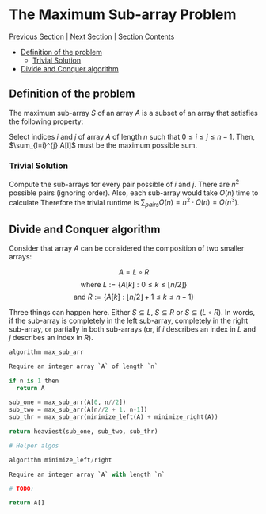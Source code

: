 # The Maximum Sub-array Problem <!-- omit in toc -->

[Previous Section][prev] | [Next Section][next] | [Section Contents][index]

[prev]: ../05invariants/index.md
[next]: ../07maxsubarray/index.md
[index]: ../index.md

- [Definition of the problem](#definition-of-the-problem)
  - [Trivial Solution](#trivial-solution)
- [Divide and Conquer algorithm](#divide-and-conquer-algorithm)

## Definition of the problem

The maximum sub-array $S$ of an array $A$ is a subset of an array that satisfies the following property:

Select indices $i$ and $j$ of array $A$ of length $n$ such that $0\leq i\leq j\leq n-1$. Then, $\sum_{l=i}^{j} A[l]$ must be the maximum possible sum.

### Trivial Solution

Compute the sub-arrays for every pair possible of $i$ and $j$. There are $n^2$ possible pairs (ignoring order). Also, each sub-array would take $O(n)$ time to calculate Therefore the trivial runtime is $\sum_{pairs}O(n) = n^2\cdotp O(n) = O(n^3)$.

## Divide and Conquer algorithm

Consider that array $A$ can be considered the composition of two smaller arrays:

$$ A = L\circ R $$
$$\text{ where } L := \{A[k] : 0 \leq k \leq \lfloor n/2 \rfloor \}$$
$$\text{ and } R := \{ A[k] : \lfloor n/2 \rfloor + 1 \leq k \leq n - 1 \}$$

Three things can happen here. Either $S\subseteq L$, $S \subseteq R$ or $S \subseteq (L \circ R)$. In words, if the sub-array is completely in the left sub-array, completely in the right sub-array, or partially in both sub-arrays (or, if $i$ describes an index in $L$ and $j$ describes an index in $R$).

```python
algorithm max_sub_arr

Require an integer array `A` of length `n`

if n is 1 then
  return A

sub_one = max_sub_arr(A[0, n//2])
sub_two = max_sub_arr(A[n//2 + 1, n-1])
sub_thr = max_sub_arr(minimize_left(A) + minimize_right(A))

return heaviest(sub_one, sub_two, sub_thr)

# Helper algos

algorithm minimize_left/right

Require an integer array `A` with length `n`

# TODO:

return A[]
```
